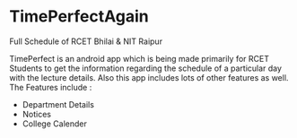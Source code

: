 # TimePerfectAgain
Full Schedule of RCET Bhilai &amp; NIT Raipur

TimePerfect is an android app which is being made primarily for RCET Students to get the information regarding the schedule of a particular day with the lecture details.
Also this app includes lots of other features as well.
The Features include :
- Department Details
- Notices
- College Calender
